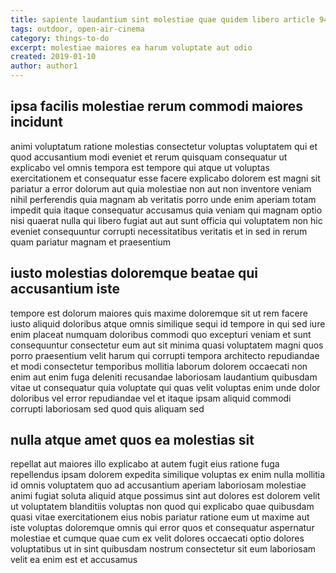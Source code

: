 ```yaml
---
title: sapiente laudantium sint molestiae quae quidem libero article 9467
tags: outdoor, open-air-cinema
category: things-to-do
excerpt: molestiae maiores ea harum voluptate aut odio
created: 2019-01-10
author: author1
---
```


## ipsa facilis molestiae rerum commodi maiores incidunt

animi voluptatum ratione molestias consectetur voluptas voluptatem qui et quod accusantium modi eveniet et rerum quisquam consequatur ut explicabo vel omnis tempora est tempore qui atque ut voluptas exercitationem et consequatur esse facere explicabo dolorem est magni sit pariatur a error dolorum aut quia molestiae non aut non inventore veniam nihil perferendis quia magnam ab veritatis porro unde enim aperiam totam impedit quia itaque consequatur accusamus quia veniam qui magnam optio nisi quaerat nulla qui libero fugiat aut aut sunt officia qui voluptatem non hic eveniet consequuntur corrupti necessitatibus veritatis et in sed in rerum quam pariatur magnam et praesentium

## iusto molestias doloremque beatae qui accusantium iste

tempore est dolorum maiores quis maxime doloremque sit ut rem facere iusto aliquid doloribus atque omnis similique sequi id tempore in qui sed iure enim placeat numquam doloribus commodi quo excepturi veniam et sunt consequuntur consectetur eum aut sit minima quasi voluptatem magni quos porro praesentium velit harum qui corrupti tempora architecto repudiandae et modi consectetur temporibus mollitia laborum dolorem occaecati non enim aut enim fuga deleniti recusandae laboriosam laudantium quibusdam vitae ut consequatur quia voluptate qui quas velit voluptas enim unde dolor doloribus vel error repudiandae vel et itaque ipsam aliquid commodi corrupti laboriosam sed quod quis aliquam sed

## nulla atque amet quos ea molestias sit

repellat aut maiores illo explicabo at autem fugit eius ratione fuga repellendus ipsam dolorem expedita similique voluptas ex enim nulla mollitia id omnis voluptatem quo ad accusantium aperiam laboriosam molestiae animi fugiat soluta aliquid atque possimus sint aut dolores est dolorem velit ut voluptatem blanditiis voluptas non quod qui explicabo quae quibusdam quasi vitae exercitationem eius nobis pariatur ratione eum ut maxime aut iste voluptas doloremque omnis qui error quos et consequatur aspernatur molestiae et cumque quae cum ex velit dolores occaecati optio dolores voluptatibus ut in sint quibusdam nostrum consectetur sit eum laboriosam velit ea enim est et accusamus
